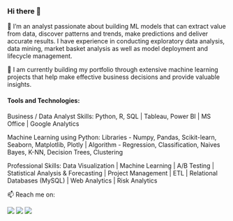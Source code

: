 ### Hi there 👋

🔭 I’m an analyst passionate about building ML models that can extract value from data, discover patterns and trends, make predictions and deliver accurate results. I have experience in conducting exploratory data analysis, data mining, market basket analysis as well as model deployment and lifecycle management. 

🌱 I am currently building my portfolio through extensive machine learning projects that help make effective business decisions and provide valuable insights. 

#### Tools and Technologies: 

Business / Data Analyst Skills: Python, R, SQL | Tableau, Power BI | MS Office | Google Analytics 

Machine Learning using Python: Libraries - Numpy, Pandas, Scikit-learn, Seaborn, Matplotlib, Plotly | Algorithm - Regression, Classification, Naives Bayes, K-NN, Decision Trees, Clustering

Professional Skills: Data Visualization | Machine Learning | A/B Testing | Statistical Analysis & Forecasting | Project Management | ETL | Relational Databases (MySQL) | Web Analytics | Risk Analytics

📫 Reach me on: 

<a target="_blank" href="https://www.linkedin.com/in/shimonyagrawal04/"><img src="https://img.shields.io/badge/-LinkedIn-0077B5?style=for-the-badge&logo=Linkedin&logoColor=white"></img></a>
<a target="_blank" href="mailto:shimonyagrawal@gmail.com"><img src="https://img.shields.io/badge/-Gmail-D14836?style=for-the-badge&logo=Gmail&logoColor=white"></img></a>
<a target="_blank" href="https://public.tableau.com/profile/shimonyagrawal#!/"><img src="https://img.shields.io/badge/-Tableau-1DA1F2?style=for-the-badge&logo=Tableau&logoColor=white"></img></a>
<br>
</p>      


